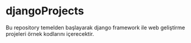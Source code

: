 # djangoProjects
Bu repository temelden başlayarak django framework ile web geliştirme projeleri örnek kodlarını içerecektir.
